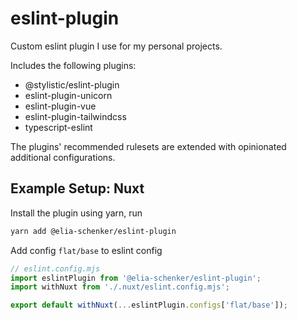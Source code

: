 # eslint-plugin

Custom eslint plugin I use for my personal projects.

Includes the following plugins:
- @stylistic/eslint-plugin
- eslint-plugin-unicorn
- eslint-plugin-vue
- eslint-plugin-tailwindcss
- typescript-eslint

The plugins' recommended rulesets are extended with 
opinionated additional configurations.

## Example Setup: Nuxt

Install the plugin using yarn, run
```bash
yarn add @elia-schenker/eslint-plugin
```

Add config `flat/base` to eslint config
```ts
// eslint.config.mjs
import eslintPlugin from '@elia-schenker/eslint-plugin';
import withNuxt from './.nuxt/eslint.config.mjs';

export default withNuxt(...eslintPlugin.configs['flat/base']);
```
